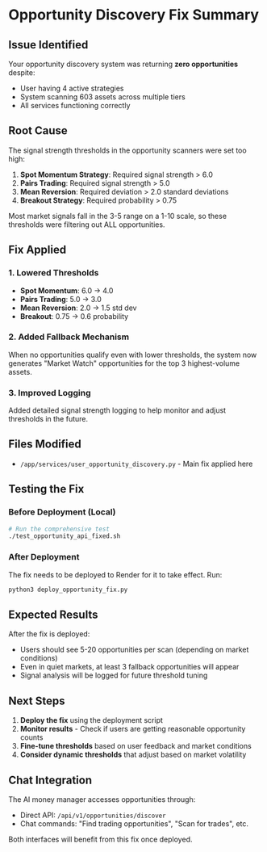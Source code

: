 # Opportunity Discovery Fix Summary

## Issue Identified
Your opportunity discovery system was returning **zero opportunities** despite:
- User having 4 active strategies
- System scanning 603 assets across multiple tiers
- All services functioning correctly

## Root Cause
The signal strength thresholds in the opportunity scanners were set too high:

1. **Spot Momentum Strategy**: Required signal strength > 6.0
2. **Pairs Trading**: Required signal strength > 5.0  
3. **Mean Reversion**: Required deviation > 2.0 standard deviations
4. **Breakout Strategy**: Required probability > 0.75

Most market signals fall in the 3-5 range on a 1-10 scale, so these thresholds were filtering out ALL opportunities.

## Fix Applied

### 1. Lowered Thresholds
- **Spot Momentum**: 6.0 → 4.0
- **Pairs Trading**: 5.0 → 3.0
- **Mean Reversion**: 2.0 → 1.5 std dev
- **Breakout**: 0.75 → 0.6 probability

### 2. Added Fallback Mechanism
When no opportunities qualify even with lower thresholds, the system now generates "Market Watch" opportunities for the top 3 highest-volume assets.

### 3. Improved Logging
Added detailed signal strength logging to help monitor and adjust thresholds in the future.

## Files Modified
- `/app/services/user_opportunity_discovery.py` - Main fix applied here

## Testing the Fix

### Before Deployment (Local)
```bash
# Run the comprehensive test
./test_opportunity_api_fixed.sh
```

### After Deployment
The fix needs to be deployed to Render for it to take effect. Run:
```bash
python3 deploy_opportunity_fix.py
```

## Expected Results
After the fix is deployed:
- Users should see 5-20 opportunities per scan (depending on market conditions)
- Even in quiet markets, at least 3 fallback opportunities will appear
- Signal analysis will be logged for future threshold tuning

## Next Steps

1. **Deploy the fix** using the deployment script
2. **Monitor results** - Check if users are getting reasonable opportunity counts
3. **Fine-tune thresholds** based on user feedback and market conditions
4. **Consider dynamic thresholds** that adjust based on market volatility

## Chat Integration
The AI money manager accesses opportunities through:
- Direct API: `/api/v1/opportunities/discover`
- Chat commands: "Find trading opportunities", "Scan for trades", etc.

Both interfaces will benefit from this fix once deployed.